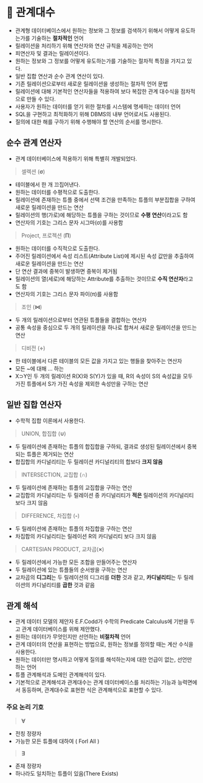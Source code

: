 # 🌟 관계대수

- 관계형 데이터베이스에서 원하는 정보와 그 정보를 검색하기 위해서 어떻게 유도하는가를 기술하는 **절차적인** 언어
- 릴레이션을 처리하기 위해 연산자와 연산 규칙을 제공하는 언어
- 피연산자 및 결과는 릴레이션이다.
- 원하는 정보와 그 정보를 어떻게 유도하는가를 기술하는 절차적 특징을 가지고 있다.
- 일반 집합 연산과 순수 관계 연산이 있다.
- 기존 릴레이션으로부터 새로운 릴레이션을 생성하는 절차적 언어 문법
- 릴레이션에 대해 기본적인 연산자들을 적용하여 보다 복잡한 관계 대수식을 점차적으로 만들 수 있다.
- 사용자가 원하는 데이터를 얻기 위한 절차를 시스템에 명세하는 데이터 언어
- SQL을 구현하고 최적화하기 위해 DBMS의 내부 언어로서도 사용된다.
- 질의에 대한 해를 구하기 위해 수행해야 할 연산의 순서를 명시한다.

## 순수 관계 연산자

- 관계 데이터베이스에 적용하기 위해 특별히 개발되었다.

> 셀렉션 (**σ**)

- 테이블에서 한 개 끄집어낸다.
- 원하는 데이터를 수평적으로 도출한다.
- 릴레이션에 존재하는 튜플 중에서 선택 조건을 만족하는 튜플의 부분집합을 구하여 새로운 릴레이션을 만드는 연산
- 릴레이션의 행(가로)에 해당하는 튜플을 구하는 것이므로 **수평 연산**이라고도 함
- 연산자의 기호는 그리스 문자 시그마(σ)를 사용함

> Project, 프로젝션 (**Π**)

- 원하는 데이터를 수직적으로 도출한다.
- 주어진 릴레이션에서 속성 리스트(Attribute List)에 제시된 속성 값만을 추출하여 새로운 릴레이션을 만드는 연산
- 단 연산 결과에 중복이 발생하면 중복이 제거됨
- 릴레이션의 열(세로)에 해당하는 Attribute를 추출하는 것이므로 **수직 연산자**라고도 함
- 연산자의 기호는 그리스 문자 파이(π)를 사용함

> 조인 (**⋈**)

- 두 개의 릴레이션으로부터 연관된 튜플들을 결합하는 연산자
- 공통 속성을 중심으로 두 개의 릴레이션을 하나로 합쳐서 새로운 릴레이션을 만드는 연산

> 디비전 (**÷**)

- 한 테이블에서 다른 테이블의 모든 값을 가지고 있는 행들을 찾아주는 연산자
- 모든 ~에 대해 ... 하는
- X⊃Y인 두 개의 릴레이션 R(X)와 S(Y)가 있을 때, R의 속성이 S의 속성값을 모두 가진 튜플에서 S가 가진 속성을 제외한 속성만을 구하는 연산

## 일반 집합 연산자

- 수학적 집합 이론에서 사용한다.

> UNION, 합집합 (**∪**)

- 두 릴레이션에 존재하는 튜플의 합집합을 구하되, 결과로 생성된 릴레이션에서 중복되는 튜플은 제거되는 연산
- 합집합의 카디널리티는 두 릴레이션 카디널리티의 합보다 **크지 않음**

> INTERSECTION, 교집합 (**∩**)

- 두 릴레이션에 존재하는 튜플의 교집합을 구하는 연산
- 교집합의 카디널리티는 두 릴레이션 중 카디널리티가 **적은** 릴레이션의 카디널리티보다 크지 않음

> DIFFERENCE, 차집합 (**-**)

- 두 릴레이션에 존재하는 튜플의 차집합을 구하는 연산
- 차집합의 카디널리티는 릴레이션 R의 카디널리티 보다 크지 않음

> CARTESIAN PRODUCT, 교차곱(**×**)

- 두 릴레이션에서 가능한 모든 조합을 만들어주는 연산자
- 두 릴레이션에 있는 튜플들의 순서쌍을 구하는 연산
- 교차곱의 **디그리**는 두 릴레이션의 디그리를 **더한** 것과 같고, **카디널리티**는 두 릴레이션의 카디널리티를 **곱한** 것과 같음

## 관계 해석

- 관계 데이터 모델의 제안자 E.F.Codd가 수학의 Predicate Calculus에 기반을 두고 관계 데이터베이스를 위해 제안했다.
- 원하는 데이터가 무엇인지만 선언하는 **비절차적** 언어
- 관계 데이터의 연산을 표현하는 방법으로, 원하는 정보를 정의할 때는 계산 수식을 사용한다.
- 원하는 데이터만 명시하고 어떻게 질의를 해석하는지에 대한 언급이 없는, 선언만 하는 언어
- 튜플 관계해석과 도메인 관계해석이 있다.
- 기본적으로 관계해석과 관계대수는 관계 데이터베이스를 처리하는 기능과 능력면에서 동등하며, 관계대수로 표현한 식은 관계해석으로 표현할 수 있다.

### 주요 논리 기호

> **∀**

- 전칭 정량자
- 가능한 모든 튜플에 대하여 ( Forl All )

> **∃**

- 존재 정량자
- 하나라도 일치하는 튜플이 있음(There Exists)
